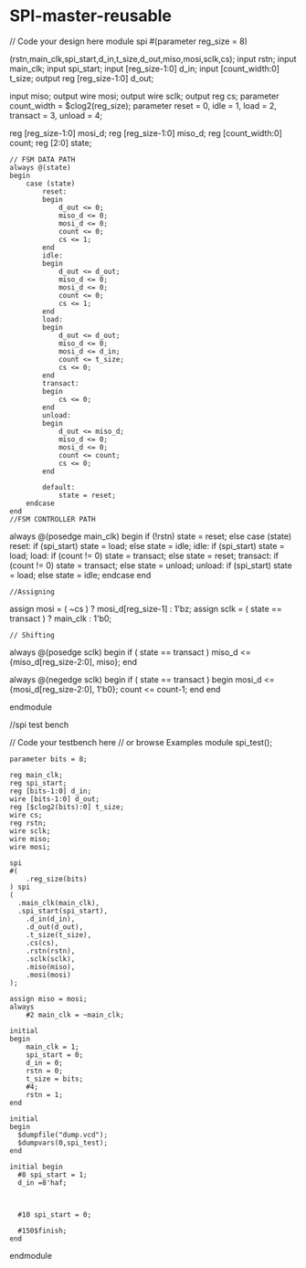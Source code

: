 # SPI-master-reusable

// Code your design here
module spi
  #(parameter reg_size = 8)
  
  (rstn,main_clk,spi_start,d_in,t_size,d_out,miso,mosi,sclk,cs);
  input rstn;
  input main_clk;
  input spi_start;
  input [reg_size-1:0] d_in;
  input [count_width:0] t_size;
  output reg [reg_size-1:0] d_out;
  
  input miso;
  output wire mosi;
  output wire sclk;
  output reg cs;
  parameter count_width = $clog2(reg_size);
  parameter reset = 0, idle = 1, load = 2, transact = 3, unload = 4;
  
  reg [reg_size-1:0] mosi_d;
  reg [reg_size-1:0] miso_d;
  reg [count_width:0] count;
  reg [2:0] state;

	// FSM DATA PATH
	always @(state)
	begin
		case (state)
			reset:
			begin
				d_out <= 0;
				miso_d <= 0;
				mosi_d <= 0;
				count <= 0;
				cs <= 1;
			end
			idle:
			begin
				d_out <= d_out;
				miso_d <= 0;
				mosi_d <= 0;
				count <= 0;
				cs <= 1;
			end
			load:
			begin
				d_out <= d_out;
				miso_d <= 0;
				mosi_d <= d_in;
				count <= t_size;
				cs <= 0;
			end
			transact:
			begin
				cs <= 0;
			end
			unload:
			begin
				d_out <= miso_d;
				miso_d <= 0;
				mosi_d <= 0;
				count <= count;
				cs <= 0;
			end

			default:
				state = reset;
		endcase
	end
	//FSM CONTROLLER PATH
  always @(posedge main_clk)
	begin
		if (!rstn)
			state = reset;
		else
			case (state)
				reset:
                  if (spi_start)
						state = load;
					else
						state = idle;
				idle:
                  if (spi_start)
						state = load;
				load:
					if (count != 0)
						state = transact;
					else
						state = reset;
				transact:
					if (count != 0)
						state = transact;
					else
						state = unload;
				unload:
                  if (spi_start)
						state = load;
					else
						state = idle;
			endcase
	end
	

	//Assigning 

  assign mosi = ( ~cs ) ? mosi_d[reg_size-1] : 1'bz;
  assign sclk = ( state == transact ) ? main_clk : 1'b0;
	
	// Shifting
  always @(posedge sclk)
	begin
		if ( state == transact )
          miso_d <= {miso_d[reg_size-2:0], miso};
	end

  always @(negedge sclk)
	begin
		if ( state == transact )
		begin
          mosi_d <= {mosi_d[reg_size-2:0], 1'b0};
			count <= count-1;
		end
	end
	

endmodule








//spi  test bench


// Code your testbench here
// or browse Examples
module spi_test();

	parameter bits = 8;

	reg main_clk;
	reg spi_start;
	reg [bits-1:0] d_in;
	wire [bits-1:0] d_out;
	reg [$clog2(bits):0] t_size;
	wire cs;
	reg rstn;
	wire sclk;
	wire miso;
	wire mosi;

	spi
	#(
		.reg_size(bits)
	) spi
	(
      .main_clk(main_clk),
      .spi_start(spi_start),
		.d_in(d_in),
		.d_out(d_out),
		.t_size(t_size),
		.cs(cs),
		.rstn(rstn),
		.sclk(sclk),
		.miso(miso),
		.mosi(mosi)
	);

	assign miso = mosi;
	always
		#2 main_clk = ~main_clk;

	initial
	begin
		main_clk = 1;
		spi_start = 0;
		d_in = 0;
		rstn = 0;
		t_size = bits;
		#4;
		rstn = 1;
	end

	initial
	begin
      $dumpfile("dump.vcd");
      $dumpvars(0,spi_test);
	end

	initial begin
      #8 spi_start = 1;
      d_in =8'haf;
      
      
      
      #10 spi_start = 0;
      
      #150$finish;
    end

endmodule
